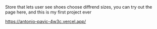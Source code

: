Store that lets user see shoes choose diffrend sizes, you can try out the page here, and this is my first project ever 

https://antonio-pavic-4w3c.vercel.app/
